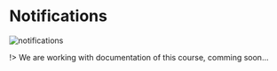 # Notifications

![notifications](http://modulr.io/img/modules/notifications.png)

!> We are working with documentation of this course, comming soon...
